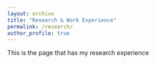 ```yaml
---
layout: archive
title: "Research & Work Experience"
permalink: /research/
author_profile: true
---
```


This is the page that has my research experience
